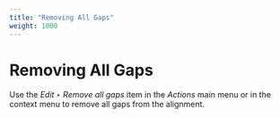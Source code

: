 ```yaml
---
title: "Removing All Gaps"
weight: 1000
---
```



# Removing All Gaps

Use the _Edit ‣ Remove all gaps_ item in the _Actions_ main menu or in the context menu to remove all gaps from the alignment.
